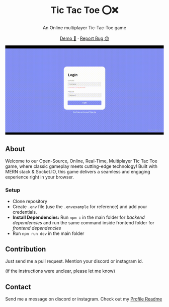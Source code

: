 <p align="center">
  <h1 align="center">Tic Tac Toe ⭕❌</h1>
  <p align="center">
    An Online multiplayer Tic-Tac-Toe game
    <br />
    <br /><a href="https://tictactoe-iwpk.onrender.com/">Demo 🚀</a>
    ·
    <a href="https://github.com/captainAyan/tictactoe/issues">Report Bug 😓</a>
  </p>
</p>

<p align="center">
  <img src="https://github.com/captainayan/tictactoe/blob/main/assets/gameplay.gif?raw=true"/>
</p>

## About
Welcome to our Open-Source, Online, Real-Time, Multiplayer Tic Tac Toe game, where classic gameplay meets cutting-edge technology! Built with MERN stack & Socket.IO, this game delivers a seamless and engaging experience right in your browser.

### Setup
- Clone repository
- Create `.env` file (use the `.envexample` for reference) and add your credentials.
- **Install Dependencies:** Run `npm i` in the main folder for *backend dependencies* and run the same command inside frontend folder for *frontend dependencies*
- Run `npm run dev` in the main folder

## Contribution
Just send me a pull request. Mention your discord or instagram id.

(if the instructions were unclear, please let me know)

## Contact
Send me a message on discord or instagram. Check out my [Profile Readme](https://github.com/captainAyan)
